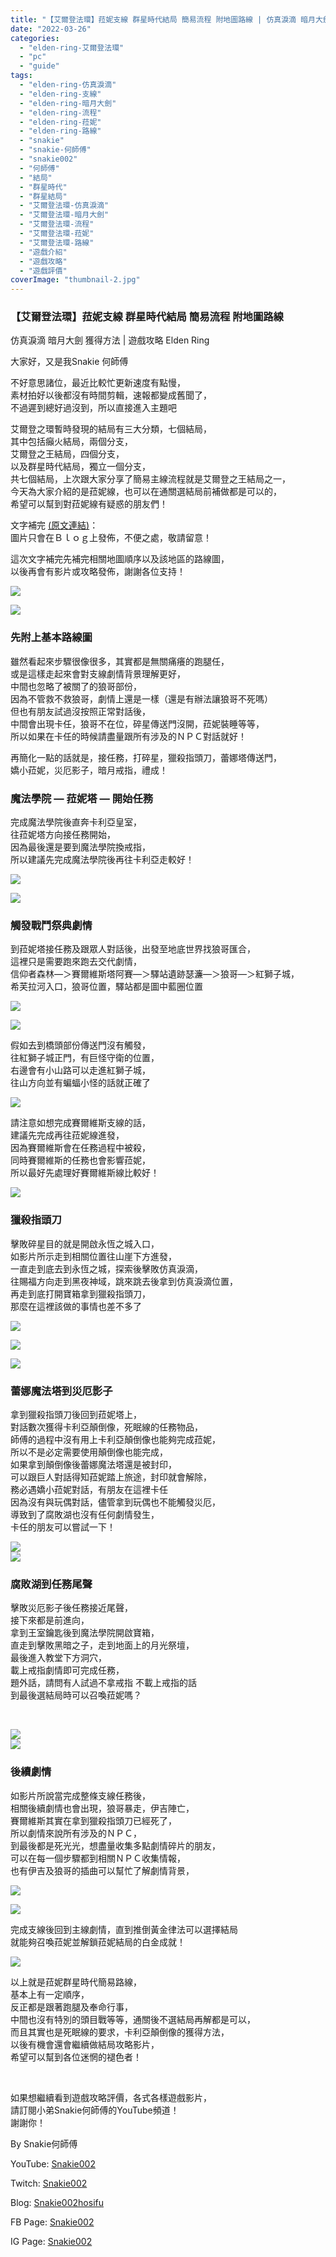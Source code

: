 ```yaml
---
title: "【艾爾登法環】菈妮支線 群星時代結局 簡易流程 附地圖路線 | 仿真淚滴 暗月大劍 獲得方法 | 遊戲攻略 Elden Ring"
date: "2022-03-26"
categories: 
  - "elden-ring-艾爾登法環"
  - "pc"
  - "guide"
tags: 
  - "elden-ring-仿真淚滴"
  - "elden-ring-支線"
  - "elden-ring-暗月大劍"
  - "elden-ring-流程"
  - "elden-ring-菈妮"
  - "elden-ring-路線"
  - "snakie"
  - "snakie-何師傅"
  - "snakie002"
  - "何師傅"
  - "結局"
  - "群星時代"
  - "群星結局"
  - "艾爾登法環-仿真淚滴"
  - "艾爾登法環-暗月大劍"
  - "艾爾登法環-流程"
  - "艾爾登法環-菈妮"
  - "艾爾登法環-路線"
  - "遊戲介紹"
  - "遊戲攻略"
  - "遊戲評價"
coverImage: "thumbnail-2.jpg"
---
```


### 【艾爾登法環】菈妮支線 群星時代結局 簡易流程 附地圖路線  
仿真淚滴 暗月大劍 獲得方法 | 遊戲攻略 Elden Ring

  
大家好，又是我Snakie 何師傅  

  
不好意思諸位，最近比較忙更新速度有點慢，  
素材拍好以後都沒有時間剪輯，速報都變成舊聞了，  
不過遲到總好過沒到，所以直接進入主題吧  

  
艾爾登之環暫時發現的結局有三大分類，七個結局，  
其中包括癲火結局，兩個分支，  
艾爾登之王結局，四個分支，  
以及群星時代結局，獨立一個分支，  
共七個結局，上次跟大家分享了簡易主線流程就是艾爾登之王結局之一，  
今天為大家介紹的是菈妮線，也可以在通關選結局前補做都是可以的，  
希望可以幫到對菈妮線有疑惑的朋友們！  

  
文字補完 [(原文連結)](https://snakie002hosifu.blog/er-ranniend)：  
圖片只會在Ｂｌｏｇ上發佈，不便之處，敬請留意！  

  
這次文字補完先補完相關地圖順序以及該地區的路線圖，  
以後再會有影片或攻略發佈，謝謝各位支持！  

  
**![](WordPress/1-1024x576.jpg)**  

  
![](WordPress/2-1-1024x576.jpg)  

### **先附上基本路線圖**

  
雖然看起來步驟很像很多，其實都是無關痛癢的跑腿任，  
或是這樣走起來會對支線劇情背景理解更好，  
中間也忽略了被關了的狼哥部份，  
因為不管救不救狼哥，劇情上還是一樣（還是有辦法讓狼哥不死嗎）  
但也有朋友試過沒按照正常對話後，  
中間會出現卡任，狼哥不在位，碎星傳送門沒開，菈妮裝睡等等，  
所以如果在卡任的時候請盡量跟所有涉及的ＮＰＣ對話就好！  

  
再簡化一點的話就是，接任務，打碎星，獵殺指頭刀，蕾娜塔傳送門，  
嬌小菈妮，災厄影子，暗月戒指，禮成！  

### **魔法學院 — 菈妮塔 — 開始任務**

  
完成魔法學院後直奔卡利亞皇室，  
往菈妮塔方向接任務開始，  
因為最後還是要到魔法學院換戒指，  
所以建議先完成魔法學院後再往卡利亞走較好！  

  
![](WordPress/3-1-1024x588.jpg)  

  
![](WordPress/4-1-1024x576.jpg)  

### **觸發戰鬥祭典劇情**

  
到菈妮塔接任務及跟眾人對話後，出發至地底世界找狼哥匯合，  
這裡只是需要跑來跑去交代劇情，  
信仰者森林—＞賽爾維斯塔阿賽—＞驛站遺跡瑟濂—＞狼哥—＞紅獅子城，  
希芙拉河入口，狼哥位置，驛站都是圖中藍圈位置  

  
![](WordPress/5-1-1024x588.png)  

  
![](WordPress/6-1-1024x591.png)  

  
假如去到橋頭部份傳送門沒有觸發，  
往紅獅子城正門，有巨怪守衛的位置，  
右邊會有小山路可以走進紅獅子城，  
往山方向並有蝙蝠小怪的話就正確了  

  
![](WordPress/8-1024x593.png)  

  
請注意如想完成賽爾維斯支線的話，  
建議先完成再往菈妮線進發，  
因為賽爾維斯會在任務過程中被殺，  
同時賽爾維斯的任務也會影響菈妮，  
所以最好先處理好賽爾維斯線比較好！  

  
![](WordPress/19-1024x576.jpg)  

### **獵殺指頭刀**

  
擊敗碎星目的就是開啟永恆之城入口，  
如影片所示走到相關位置往山崖下方進發，  
一直走到底去到永恆之城，探索後擊敗仿真淚滴，  
往賜福方向走到黑夜神域，跳來跳去後拿到仿真淚滴位置，  
再走到底打開寶箱拿到獵殺指頭刀，  
那麼在這裡該做的事情也差不多了  

  
![](WordPress/9-2-1024x576.jpg)  

  
![](WordPress/10-1-1024x576.jpg)  

  
![](WordPress/11-1-1024x576.jpg)  

### **蕾娜魔法塔到災厄影子**

  
拿到獵殺指頭刀後回到菈妮塔上，  
對話數次獲得卡利亞顛倒像，死眠線的任務物品，  
師傅的過程中沒有用上卡利亞顛倒像也能夠完成菈妮，  
所以不是必定需要使用顛倒像也能完成，  
如果拿到顛倒像後蕾娜魔法塔還是被封印，  
可以跟巨人對話得知菈妮踏上旅途，封印就會解除，  
務必遇嬌小菈妮對話，有朋友在這裡卡任  
因為沒有與玩偶對話，儘管拿到玩偶也不能觸發災厄，  
導致到了腐敗湖也沒有任何劇情發生，  
卡任的朋友可以嘗試一下！  

  
![](WordPress/12-1-1024x588.jpg)  
![](WordPress/13-1-1024x576.jpg)  

### **腐敗湖到任務尾聲**

  
擊敗災厄影子後任務接近尾聲，  
接下來都是前進向，  
拿到王室鑰匙後到魔法學院開啟寶箱，  
直走到擊敗黑暗之子，走到地面上的月光祭壇，  
最後進入教堂下方洞穴，  
載上戒指劇情即可完成任務，  
題外話，請問有人試過不拿戒指 不載上戒指的話  
到最後選結局時可以召喚菈妮嗎？  

  
   

  
![](WordPress/14-1-1024x576.jpg)  
![](WordPress/15-1-1024x576.jpg)  

### **後續劇情**

  
如影片所說當完成整條支線任務後，  
相關後續劇情也會出現，狼哥暴走，伊吉陣亡，  
賽爾維斯其實在拿到獵殺指頭刀已經死了，  
所以劇情來說所有涉及的ＮＰＣ，  
到最後都是死光光，想盡量收集多點劇情碎片的朋友，  
可以在每一個步驟都到相關ＮＰＣ收集情報，  
也有伊吉及狼哥的插曲可以幫忙了解劇情背景，  

  
![](WordPress/17-1-1024x576.jpg)  

  
![](WordPress/18-1-1024x576.jpg)  

  
完成支線後回到主線劇情，直到推倒黃金律法可以選擇結局  
就能夠召喚菈妮並解鎖菈妮結局的白金成就！  

  
![](WordPress/16-1-1024x576.jpg)  

  
以上就是菈妮群星時代簡易路線，  
基本上有一定順序，  
反正都是跟著跑腿及奉命行事，  
中間也沒有特別的頭目戰等等，通關後不選結局再解都是可以，  
而且其實也是死眠線的要求，卡利亞顛倒像的獲得方法，  
以後有機會還會繼續做結局攻略影片，  
希望可以幫到各位迷惘的褪色者！  

  
   

  
如果想繼續看到遊戲攻略評價，各式各樣遊戲影片，  
請訂閱小弟Snakie何師傅的YouTube頻道！  
謝謝你！  

  
By Snakie何師傅  

  
YouTube: [Snakie002](https://www.youtube.com/channel/UCDOMLG_RBSoqVHK3sIYJeLA)  

  
Twitch: [Snakie002](https://www.twitch.tv/snakie002/)  

  
Blog: [Snakie002hosifu](https://snakie002hosifu.blog/)  

  
FB Page: [Snakie002](https://www.facebook.com/Snakie002/)  

  
IG Page: [Snakie002](https://www.instagram.com/snakie002/)
